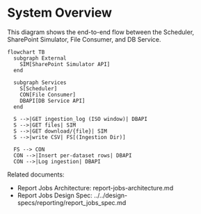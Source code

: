 # System Overview

This diagram shows the end-to-end flow between the Scheduler, SharePoint Simulator, File Consumer, and DB Service.

```mermaid
flowchart TB
  subgraph External
    SIM[SharePoint Simulator API]
  end

  subgraph Services
    S[Scheduler]
    CON[File Consumer]
    DBAPI[DB Service API]
  end

  S -->|GET ingestion_log (ISO window)| DBAPI
  S -->|GET files| SIM
  S -->|GET download/{file}| SIM
  S -->|write CSV| FS[(Ingestion Dir)]

  FS --> CON
  CON -->|Insert per-dataset rows| DBAPI
  CON -->|Log ingestion| DBAPI
```

Related documents:

- Report Jobs Architecture: report-jobs-architecture.md
- Report Jobs Design Spec: ../../design-specs/reporting/report_jobs_spec.md
